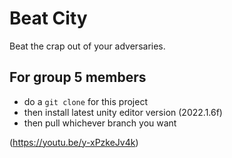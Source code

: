 # Beat City

Beat the crap out of your adversaries.


## For group 5 members

- do a ```git clone``` for this project
- then install latest unity editor version (2022.1.6f)
- then pull whichever branch you want 

(https://youtu.be/y-xPzkeJv4k)
